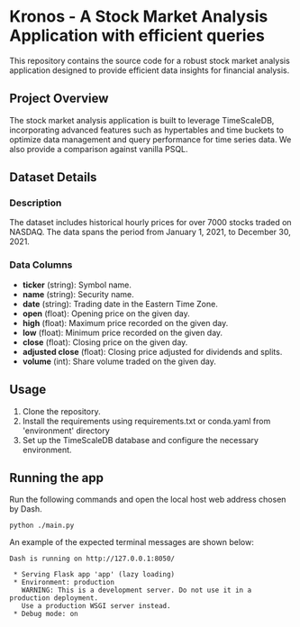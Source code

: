 # Kronos - A Stock Market Analysis Application with efficient queries

This repository contains the source code for a robust stock market analysis application designed to provide efficient data insights for financial analysis.

## Project Overview

The stock market analysis application is built to leverage TimeScaleDB, incorporating advanced features such as hypertables and time buckets to optimize data management and query performance for time series data. We also provide a comparison against vanilla PSQL.

## Dataset Details

### Description

The dataset includes historical hourly prices for over 7000 stocks traded on NASDAQ. The data spans the period from January 1, 2021, to December 30, 2021.

### Data Columns

- **ticker** (string): Symbol name.
- **name** (string): Security name.
- **date** (string): Trading date in the Eastern Time Zone.
- **open** (float): Opening price on the given day.
- **high** (float): Maximum price recorded on the given day.
- **low** (float): Minimum price recorded on the given day.
- **close** (float): Closing price on the given day.
- **adjusted close** (float): Closing price adjusted for dividends and splits.
- **volume** (int): Share volume traded on the given day.

## Usage

1. Clone the repository.
2. Install the requirements using requirements.txt or conda.yaml from 'environment' directory
3. Set up the TimeScaleDB database and configure the necessary environment.


## Running the app

Run the following commands and open the local host web address chosen by Dash.

```shell
python ./main.py
```

An example of the expected terminal messages are shown below:

```shell
Dash is running on http://127.0.0.1:8050/

 * Serving Flask app 'app' (lazy loading)
 * Environment: production
   WARNING: This is a development server. Do not use it in a production deployment.
   Use a production WSGI server instead.
 * Debug mode: on
```
